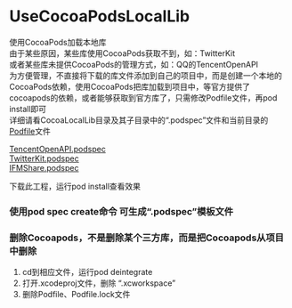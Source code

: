 # UseCocoaPodsLocalLib
使用CocoaPods加载本地库  
由于某些原因，某些库使用CocoaPods获取不到，如：TwitterKit  
或者某些库未提供CocoaPods的管理方式，如：QQ的TencentOpenAPI  
为方便管理，不直接将下载的库文件添加到自己的项目中，而是创建一个本地的CocoaPods依赖，使用CocoaPods把库加载到项目中，等官方提供了cocoapods的依赖，或者能够获取到官方库了，只需修改Podfile文件，再pod install即可  
详细请看CocoaLocalLib目录及其子目录中的“.podspec”文件和当前目录的[Podfile](/Podfile)文件  

[TencentOpenAPI.podspec](/CocoaLocalLib/TencentOpenAPI)  
[TwitterKit.podspec](/CocoaLocalLib/TwitterKit)  
[IFMShare.podspec](/CocoaLocalLib/IFMShare)  

下载此工程，运行pod install查看效果  
  
  
### 使用pod spec create命令 可生成“.podspec”模板文件  
  
  
### 删除Cocoapods，不是删除某个三方库，而是把Cocoapods从项目中删除  
1. cd到相应文件，运行pod deintegrate
2. 打开.xcodeproj文件，删除 “.xcworkspace”
3. 删除Podfile、Podfile.lock文件

